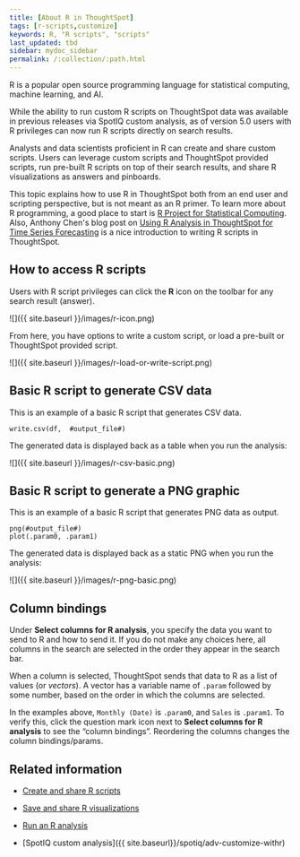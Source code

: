 ```yaml
---
title: [About R in ThoughtSpot]
tags: [r-scripts,customize]
keywords: R, "R scripts", "scripts"
last_updated: tbd
sidebar: mydoc_sidebar
permalink: /:collection/:path.html
---
```


R is a popular open source programming language for statistical computing,
machine learning, and AI.

While the ability to run custom R scripts on ThoughtSpot data was available in
previous releases via SpotIQ custom analysis, as of version 5.0 users with R
privileges can now run R scripts directly on search results.

Analysts and data scientists proficient in R can create and share custom
scripts. Users can leverage custom scripts and ThoughtSpot provided scripts, run
pre-built R scripts on top of their search results, and share R visualizations
as answers and pinboards.

This topic explains how to use R in ThoughtSpot both from an end user and
scripting perspective, but is not meant as an R primer. To learn more about R
programming, a good place to start is [R Project for Statistical
Computing](https://www.r-project.org/). Also, Anthony Chen's blog post on
[Using R Analysis in ThoughtSpot for Time Series Forecasting](https://www.thoughtspot.com/codex/using-r-analysis-thoughtspot-time-series-forecasting)
is a nice introduction to writing R scripts in ThoughtSpot.

## How to access R scripts

Users with R script privileges can click the **R** icon on the toolbar for any search result (answer).

![]({{ site.baseurl }}/images/r-icon.png)

From here, you have options to write a custom script, or load a pre-built or
ThoughtSpot provided script.

![]({{ site.baseurl }}/images/r-load-or-write-script.png)

## Basic R script to generate CSV data

This is an example of a basic R script that generates CSV data.

```
write.csv(df,  #output_file#)
```

The generated data is displayed back as a table when you run the analysis:

![]({{ site.baseurl }}/images/r-csv-basic.png)

## Basic R script to generate a PNG graphic

This is an example of a basic R script that generates PNG data as output.

```
png(#output_file#)
plot(.param0, .param1)
```

The generated data is displayed back as a static PNG when you run the analysis:

![]({{ site.baseurl }}/images/r-png-basic.png)

## Column bindings

Under **Select columns for R analysis**, you specify the data you want to send
to R and how to send it. If you do not make any choices here, all columns in the
search are selected in the order they appear in the search bar.

When a column is selected, ThoughtSpot sends that data to R as a list of values
(or _vectors_). A vector has a variable name of `.param` followed by some
number, based on the order in which the columns are selected.

In the examples above, `Monthly (Date)` is `.param0`, and `Sales` is `.param1`.
To verify this, click the question mark icon next to **Select columns for R
analysis** to see the “column bindings”. Reordering the columns changes the
column bindings/params.

## Related information

* [Create and share R scripts](create-r-scripts.html#)

* [Save and share R visualizations](share-r-visualizations.html#)

* [Run an R analysis](use-r-analysis.html#)

* [SpotIQ custom analysis]({{ site.baseurl}}/spotiq/adv-customize-withr)
